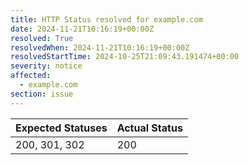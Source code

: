 ```yaml
---
title: HTTP Status resolved for example.com
date: 2024-11-21T10:16:19+00:00Z
resolved: True
resolvedWhen: 2024-11-21T10:16:19+00:00Z
resolvedStartTime: 2024-10-25T21:09:43.191474+00:00
severity: notice
affected:
  - example.com
section: issue
---
```


| Expected Statuses | Actual Status  |
|-------------------|----------------|
| 200, 301, 302 | 200 |
